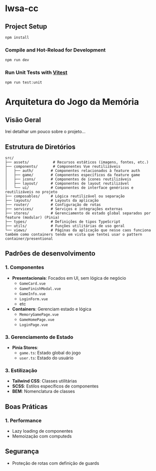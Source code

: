 # lwsa-cc

## Project Setup

```sh
npm install
```

### Compile and Hot-Reload for Development

```sh
npm run dev
```

### Run Unit Tests with [Vitest](https://vitest.dev/)

```sh
npm run test:unit
```

# Arquitetura do Jogo da Memória

## Visão Geral

Irei detalhar um pouco sobre o projeto...

## Estrutura de Diretórios

```
src/
├── assets/           # Recursos estáticos (imagens, fontes, etc.)
├── components/       # Componentes Vue reutilizáveis
│   ├── auth/        # Componentes relacionados à feature auth
│   ├── game/        # Componentes específicos da feature game
│   ├── icons/       # Componentes de ícones reutilizáveis
│   ├── layout/      # Componentes de layout reutilizável
│   └── ui/          # Componentes de interface genéricos e reutilizáveis no projeto
├── composables/     # Lógica reutilizável ou separação
├── layouts/         # Layouts da aplicação
├── router/          # Configuração de rotas
├── services/        # Serviços e integrações externas
├── stores/          # Gerenciamento de estado global separados por feature (modular) (Pinia)
├── types/           # Definições de tipos TypeScript
├── utils/           # Funções utilitárias de uso geral
└── views/           # Páginas da aplicação que nesse caos funciona também como containers tendo em vista que tentei usar o pattern container/presentional
```

## Padrões de desenvolvimento

### 1. Componentes

- **Presentacionais**: Focados em UI, sem lógica de negócio
  - `GameCard.vue`
  - `GameFinishModal.vue`
  - `GameInfo.vue`
  - `LoginForm.vue`
  - etc
- **Containers**: Gerenciam estado e lógica
  - `MemoryGamePage.vue`
  - `GameHomePage.vue`
  - `LoginPage.vue`

### 3. Gerenciamento de Estado

- **Pinia Stores**:
  - `game.ts`: Estado global do jogo
  - `user.ts`: Estado do usuário

### 3. Estilização

- **Tailwind CSS**: Classes utilitárias
- **SCSS**: Estilos específicos de componentes
- **BEM**: Nomenclatura de classes

## Boas Práticas

### 1. Performance

- Lazy loading de componentes
- Memoização com computeds

## Segurança

- Proteção de rotas com definição de guards
